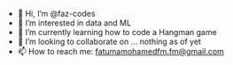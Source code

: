- 👋 Hi, I’m @faz-codes
- 👀 I’m interested in data and ML
- 🌱 I’m currently learning how to code a Hangman game
- 💞️ I’m looking to collaborate on ... nothing as of yet
- 📫 How to reach me: fatumamohamedfm.fm@gmail.com

<!---
faz-codes/faz-codes is a ✨ special ✨ repository because its `README.md` (this file) appears on your GitHub profile.
You can click the Preview link to take a look at your changes.
--->
